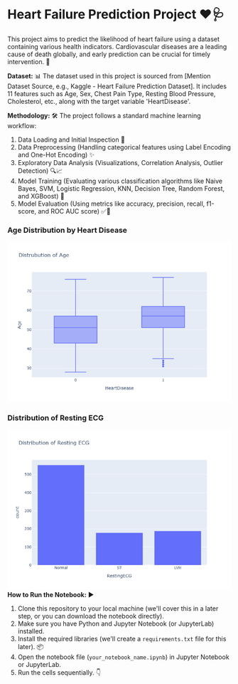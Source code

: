 # Heart Failure Prediction Project ❤️🩺

This project aims to predict the likelihood of heart failure using a dataset containing various health indicators. Cardiovascular diseases are a leading cause of death globally, and early prediction can be crucial for timely intervention. 🚨

**Dataset:** 📊
The dataset used in this project is sourced from [Mention Dataset Source, e.g., Kaggle - Heart Failure Prediction Dataset]. It includes 11 features such as Age, Sex, Chest Pain Type, Resting Blood Pressure, Cholesterol, etc., along with the target variable 'HeartDisease'.

**Methodology:** 🛠️
The project follows a standard machine learning workflow:
1.  Data Loading and Initial Inspection 📂
2.  Data Preprocessing (Handling categorical features using Label Encoding and One-Hot Encoding) ✨
3.  Exploratory Data Analysis (Visualizations, Correlation Analysis, Outlier Detection) 🔍📈
4.  Model Training (Evaluating various classification algorithms like Naive Bayes, SVM, Logistic Regression, KNN, Decision Tree, Random Forest, and XGBoost) 🤖
5.  Model Evaluation (Using metrics like accuracy, precision, recall, f1-score, and ROC AUC score) ✅💯

   ### Age Distribution by Heart Disease
   ![Age Distribution](https://github.com/sinhaaayush10/heart-failure-prediction/blob/3b22977ccb85fa46f1e3c9bc8449a70ef54be3a2/Distribution%20Of%20Age%20by%20Heart%20Disease.png)
### Distribution of Resting ECG
![Resting ECG](https://github.com/sinhaaayush10/heart-failure-prediction/blob/248d86f605b0dd0f0032c6234b25bb974efc21ba/Distribution%20of%20Resting%20ECG.png)
**How to Run the Notebook:** ▶️

1.  Clone this repository to your local machine (we'll cover this in a later step, or you can download the notebook directly).
2.  Make sure you have Python and Jupyter Notebook (or JupyterLab) installed.
3.  Install the required libraries (we'll create a `requirements.txt` file for this later). 📦
4.  Open the notebook file (`your_notebook_name.ipynb`) in Jupyter Notebook or JupyterLab.
5.  Run the cells sequentially. 👇
